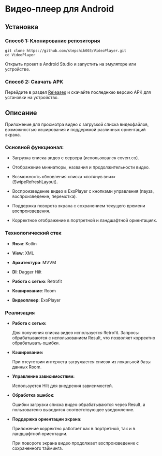 # Видео-плеер для Android

## Установка

### Способ 1: Клонирование репозитория

`git clone https://github.com/stepchik003/VideoPlayer.git`  
`cd VideoPlayer`

Открыть проект в Android Studio и запустить на эмуляторе или устройстве.

### Способ 2: Скачать APK

Перейдите в раздел [Releases](https://github.com/stepchik003/VideoPlayer/releases) и скачайте последнюю версию APK для установки на устройство.

## Описание

Приложение для просмотра видео с загрузкой списка видеофайлов, возможностью кэширования и поддержкой различных ориентаций экрана.

### Основной функционал:

- Загрузка списка видео с сервера (использовался coverr.co).

- Отображение миниатюры, названия и продолжительности видео.

- Возможность обновления списка «потянув вниз» (SwipeRefreshLayout).

- Воспроизведение видео в ExoPlayer с кнопками управления (пауза, воспроизведение, перемотка).

- Поддержка поворота экрана с сохранением текущего времени воспроизведения.

- Корректное отображение в портретной и ландшафтной ориентациях.

### Технологический стек

- **Язык**: Kotlin

- **View**: XML

- **Архитектура**: MVVM

- **DI**: Dagger Hilt

- **Работа с сетью**: Retrofit

- **Кэширование**: Room

- **Видеоплеер**: ExoPlayer

### Реализация

- **Работа с сетью:**

    Для получения списка видео используется Retrofit. Запросы обрабатываются с использованием Result, что позволяет корректно обрабатывать ошибки.

- **Кэширование:**

    При отсутствии интернета загружается список из локальной базы данных Room.

- **Управление зависимостями:**

    Используется Hilt для внедрения зависимостей.

- **Обработка ошибок:**

    Ошибки загрузки списка видео обрабатываются через Result, а пользователю выводится соответствующее уведомление.

- **Поддержка ориентации экрана:**

    Приложение корректно работает как в портретной, так и в ландшафтной ориентации.

    При повороте экрана видео продолжает воспроизведение с сохраненного тайминга.
